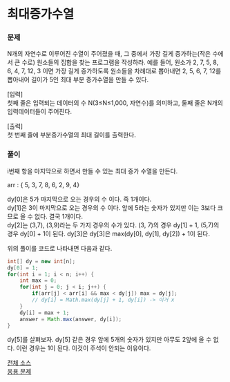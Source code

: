 # 최대증가수열 
### 문제
N개의 자연수로 이루어진 수열이 주어졌을 때, 그 중에서 가장 길게 증가하는(작은 수에서 큰 수로) 원소들의 집합을 찾는 프로그램을 작성하라.
예를 들어, 원소가 2, 7, 5, 8, 6, 4, 7, 12, 3 이면 가장 길게 증가하도록 원소들을 차례대로 뽑아내면 2, 5, 6, 7, 12를 뽑아내어
길이가 5인 최대 부분 증가수열을 만들 수 있다.


[입력] <br>
첫째 줄은 입력되는 데이터의 수 N(3≤N≤1,000, 자연수)를 의미하고, 둘째 줄은 N개의 입력데이터들이 주어진다.


[출력] <br>
첫 번째 줄에 부분증가수열의 최대 길이를 출력한다.

### 풀이
i번째 항을 마지막으로 하면서 만들 수 있는 최대 증가 수열을 만든다.

arr : { 5, 3, 7, 8, 6, 2, 9, 4} <br>

dy[0]은 5가 마지막으로 오는 경우의 수 이다. 즉 1개이다. <br>
dy[1]은 3이 마지막으로 오는 경우의 수 이다. 앞에 5라는 숫자가 있지만 이는 3보다 크므로 올 수 없다. 결국 1개이다. <br>
dy[2]는 (3,7), (3,9)라는 두 가지 경우의 수가 있다. (3, 7)의 경우 dy[1] + 1, (5,7)의 경우 dy[0] + 1이 된다.
dy[3]은 dy[3]은 max(dy[0], dy[1], dy[2]) + 1이 된다.


위의 풀이를 코드로 나타내면 다음과 같다.

~~~java
int[] dy = new int[n];
dy[0] = 1;
for(int i = 1; i < n; i++) {
    int max = 0;
    for(int j = 0; j < i; j++) {
        if(arr[j] < arr[i] && max < dy[j]) max = dy[j];
        // dy[i] = Math.max(dy[j] + 1, dy[i]) -> 이거 x
    }
    dy[i] = max + 1;
    answer = Math.max(answer, dy[i]);
}
~~~
dy[5]를 살펴보자. dy[5] 같은 경우 앞에 5개의 숫자가 있지만 아무도 2앞에 올 수 없다. 이런 경우는 1이 된다. 이것이 주석이 안되는 이유이다.

[전체 소스](/src/dy/inflearn/Ch10_3.java) <br>
[응용 문제](/src/dy/inflearn/Ch10_4.java) <br>
